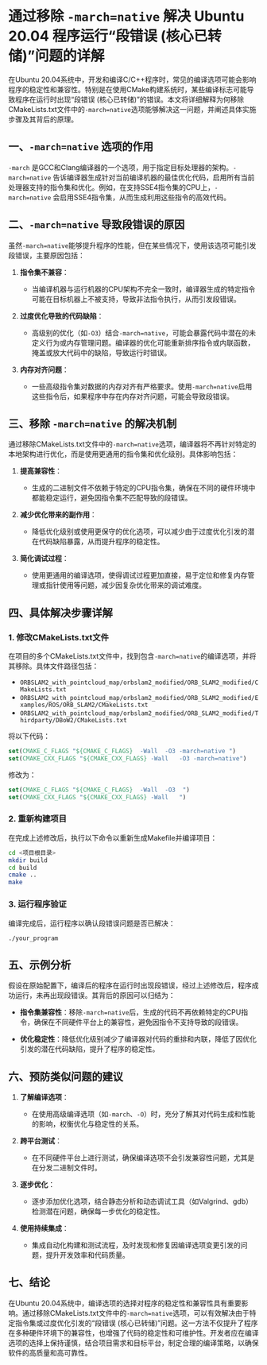 # 通过移除 `-march=native` 解决 Ubuntu 20.04 程序运行“段错误 (核心已转储)”问题的详解

在Ubuntu 20.04系统中，开发和编译C/C++程序时，常见的编译选项可能会影响程序的稳定性和兼容性。特别是在使用CMake构建系统时，某些编译标志可能导致程序在运行时出现“段错误 (核心已转储)”的错误。本文将详细解释为何移除CMakeLists.txt文件中的`-march=native`选项能够解决这一问题，并阐述具体实施步骤及其背后的原理。

## 一、`-march=native` 选项的作用

`-march` 是GCC和Clang编译器的一个选项，用于指定目标处理器的架构。`-march=native` 告诉编译器生成针对当前编译机器的最佳优化代码，启用所有当前处理器支持的指令集和优化。例如，在支持SSE4指令集的CPU上，`-march=native` 会启用SSE4指令集，从而生成利用这些指令的高效代码。

## 二、`-march=native` 导致段错误的原因

虽然`-march=native`能够提升程序的性能，但在某些情况下，使用该选项可能引发段错误，主要原因包括：

1. **指令集不兼容**：
   - 当编译机器与运行机器的CPU架构不完全一致时，编译器生成的特定指令可能在目标机器上不被支持，导致非法指令执行，从而引发段错误。

2. **过度优化导致的代码缺陷**：
   - 高级别的优化（如`-O3`）结合`-march=native`，可能会暴露代码中潜在的未定义行为或内存管理问题。编译器的优化可能重新排序指令或内联函数，掩盖或放大代码中的缺陷，导致运行时错误。

3. **内存对齐问题**：
   - 一些高级指令集对数据的内存对齐有严格要求。使用`-march=native`启用这些指令后，如果程序中存在内存对齐问题，可能会导致段错误。

## 三、移除 `-march=native` 的解决机制

通过移除CMakeLists.txt文件中的`-march=native`选项，编译器将不再针对特定的本地架构进行优化，而是使用更通用的指令集和优化级别。具体影响包括：

1. **提高兼容性**：
   - 生成的二进制文件不依赖于特定的CPU指令集，确保在不同的硬件环境中都能稳定运行，避免因指令集不匹配导致的段错误。

2. **减少优化带来的副作用**：
   - 降低优化级别或使用更保守的优化选项，可以减少由于过度优化引发的潜在代码缺陷暴露，从而提升程序的稳定性。

3. **简化调试过程**：
   - 使用更通用的编译选项，使得调试过程更加直接，易于定位和修复内存管理或指针使用等问题，减少因复杂优化带来的调试难度。

## 四、具体解决步骤详解

### 1. 修改CMakeLists.txt文件

在项目的多个CMakeLists.txt文件中，找到包含`-march=native`的编译选项，并将其移除。具体文件路径包括：

- `ORBSLAM2_with_pointcloud_map/orbslam2_modified/ORB_SLAM2_modified/CMakeLists.txt`
- `ORBSLAM2_with_pointcloud_map/orbslam2_modified/ORB_SLAM2_modified/Examples/ROS/ORB_SLAM2/CMakeLists.txt`
- `ORBSLAM2_with_pointcloud_map/orbslam2_modified/ORB_SLAM2_modified/Thirdparty/DBoW2/CMakeLists.txt`

将以下代码：

```cmake
set(CMAKE_C_FLAGS "${CMAKE_C_FLAGS}  -Wall  -O3 -march=native ")
set(CMAKE_CXX_FLAGS "${CMAKE_CXX_FLAGS} -Wall   -O3 -march=native")
```

修改为：

```cmake
set(CMAKE_C_FLAGS "${CMAKE_C_FLAGS}  -Wall  -O3  ")
set(CMAKE_CXX_FLAGS "${CMAKE_CXX_FLAGS} -Wall   ")
```

### 2. 重新构建项目

在完成上述修改后，执行以下命令以重新生成Makefile并编译项目：

```bash
cd <项目根目录>
mkdir build
cd build
cmake ..
make
```

### 3. 运行程序验证

编译完成后，运行程序以确认段错误问题是否已解决：

```bash
./your_program
```

## 五、示例分析

假设在原始配置下，编译后的程序在运行时出现段错误，经过上述修改后，程序成功运行，未再出现段错误。其背后的原因可以归结为：

- **指令集兼容性**：移除`-march=native`后，生成的代码不再依赖特定的CPU指令，确保在不同硬件平台上的兼容性，避免因指令不支持导致的段错误。
  
- **优化稳定性**：降低优化级别减少了编译器对代码的重排和内联，降低了因优化引发的潜在代码缺陷，提升了程序的稳定性。

## 六、预防类似问题的建议

1. **了解编译选项**：
   - 在使用高级编译选项（如`-march`、`-O`）时，充分了解其对代码生成和性能的影响，权衡优化与稳定性的关系。

2. **跨平台测试**：
   - 在不同硬件平台上进行测试，确保编译选项不会引发兼容性问题，尤其是在分发二进制文件时。

3. **逐步优化**：
   - 逐步添加优化选项，结合静态分析和动态调试工具（如Valgrind、gdb）检测潜在问题，确保每一步优化的稳定性。

4. **使用持续集成**：
   - 集成自动化构建和测试流程，及时发现和修复因编译选项变更引发的问题，提升开发效率和代码质量。

## 七、结论

在Ubuntu 20.04系统中，编译选项的选择对程序的稳定性和兼容性具有重要影响。通过移除CMakeLists.txt文件中的`-march=native`选项，可以有效解决由于特定指令集或过度优化引发的“段错误 (核心已转储)”问题。这一方法不仅提升了程序在多种硬件环境下的兼容性，也增强了代码的稳定性和可维护性。开发者应在编译选项的选择上保持谨慎，结合项目需求和目标平台，制定合理的编译策略，以确保软件的高质量和高可靠性。